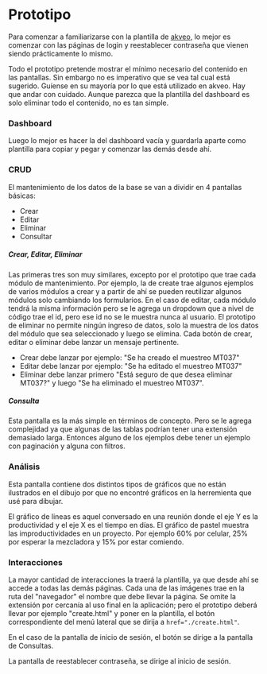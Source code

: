 Prototipo
===

Para comenzar a familiarizarse con la plantilla de [akveo](http://akveo.com/blur-admin-mint/#/dashboard), lo mejor es comenzar con las páginas de login y reestablecer contraseña que vienen siendo prácticamente lo mismo.

Todo el prototipo pretende mostrar el mínimo necesario del contenido en las pantallas. Sin embargo no es imperativo que se vea tal cual está sugerido. Guíense en su mayoría por lo que está utilizado en akveo. Hay que andar con cuidado. Aunque parezca que la plantilla del dashboard es solo eliminar todo el contenido, no es tan simple.

### Dashboard
Luego lo mejor es hacer la del dashboard vacía y guardarla aparte como plantilla para copiar y pegar y comenzar las demás desde ahí.

### CRUD

El mantenimiento de los datos de la base se van a dividir en 4 pantallas básicas:
 - Crear
 - Editar
 - Eliminar
 - Consultar

##### Crear, Editar, Eliminar

Las primeras tres son muy similares, excepto por el prototipo que trae cada módulo de mantenimiento. Por ejemplo, la de create trae algunos ejemplos de varios módulos a crear y a partir de ahí se pueden reutilizar algunos módulos solo cambiando los formularios. En el caso de editar, cada módulo tendrá la misma información pero se le agrega un dropdown que a nivel de código trae el id, pero ese id no se le muestra nunca al usuario. El prototipo de eliminar no permite ningún ingreso de datos, solo la muestra de los datos del módulo que sea seleccionado y luego se elimina. Cada botón de crear, editar o eliminar debe lanzar un mensaje pertinente.

 - Crear debe lanzar por ejemplo: "Se ha creado el muestreo MT037"
 - Editar debe lanzar por ejemplo: "Se ha editado el muestreo MT037"
 - Eliminar debe lanzar primero "Está seguro de que desea eliminar MT037?" y luego "Se ha eliminado el muestreo MT037".

##### Consulta
Esta pantalla es la más simple en términos de concepto. Pero se le agrega complejidad ya que algunas de las tablas podrían tener una extensión demasiado larga. Entonces alguno de los ejemplos debe tener un ejemplo con paginación y alguna con filtros.

### Análisis
Esta pantalla contiene dos distintos tipos de gráficos que no están ilustrados en el dibujo por que no encontré gráficos en la herremienta que usé para dibujar.

El gráfico de lineas es aquel conversado en una reunión donde el eje Y es la productividad y el eje X es el tiempo en días. El gráfico de pastel muestra las improductividades en un proyecto. Por ejemplo 60% por celular, 25% por esperar la mezcladora y 15% por estar comiendo.

### Interacciones
La mayor cantidad de interacciones la traerá la plantilla, ya que desde ahí se accede a todas las demás páginas. Cada una de las imágenes trae en la ruta del "navegador" el nombre que debe llevar la página. Se omite la extensión por cercanía al uso final en la aplicación; pero el prototipo deberá llevar por ejemplo "create.html" y poner en la plantilla, el botón correspondiente del menú lateral que se dirija a ```href="./create.html"```.

En el caso de la pantalla de inicio de sesión, el botón se dirige a la pantalla de Consultas.

La pantalla de reestablecer contraseña, se dirige al inicio de sesión.
